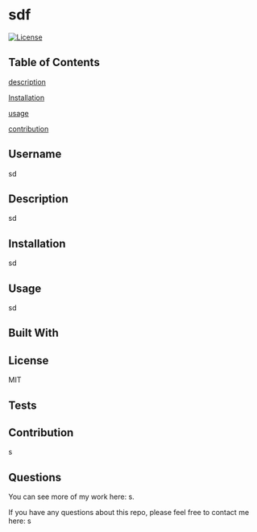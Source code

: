 
  
  # sdf

  [![License](https://img.shields.io/badge/License-MIT-brightgreen.svg)](https://opensource.org/licenses/MIT)
 
  ## Table of Contents
  [description](#description)

  [Installation](#installation)

  [usage](#usage)

  [contribution](#contribution)



  ## Username
  sd

  ## Description
  sd
  
  ## Installation
  sd

  ## Usage
  sd


  ## Built With
  

  ## License
  MIT

  ## Tests


  ## Contribution
  s

  ## Questions
 You can see more of my work here: s. 

If you have any questions about this repo, please feel free to contact me here: s
 
